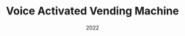 ---
type: Unity Project
date: 2022
title: Voice Activated Vending Machine
text: I created a voice activated vending machine that may be used in Unity Projects. I used nixon-voxell's custom Unity package UnityNLP in order to train a Naive Bayes classifier model. This model is then used in conjunction with the Unity's DictionRecognizer API in order to parse input from a microphone and facilitate an order. Click picture for video demonstration.
image: ../../static/images/thumbs/vend.png
url: https://www.youtube.com/watch?v=g7SZy335YYw
---